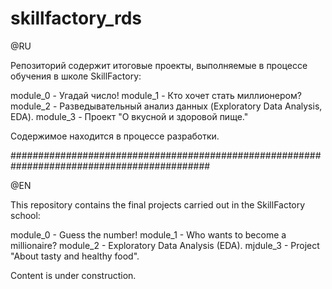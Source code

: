 # skillfactory_rds

@RU

Репозиторий содержит итоговые проекты, выполняемые в процессе обучения в школе SkillFactory:

module_0 - Угадай число!
module_1 - Кто хочет стать миллионером?
module_2 - Разведывательный анализ данных (Exploratory Data Analysis, EDA).
module_3 - Проект "О вкусной и здоровой пище."

Содержимое находится в процессе разработки.

############################################################################################

@EN

This repository contains the final projects carried out in the SkillFactory school:

module_0 - Guess the number!
module_1 - Who wants to become a millionaire?
module_2 - Exploratory Data Analysis (EDA).
mjdule_3 - Project "About tasty and healthy food".

Content is under construction.
